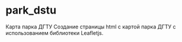# park_dstu
Карта парка ДГТУ
Создание страницы html с картой парка ДГТУ с использованием библиотеки Leafletjs.
